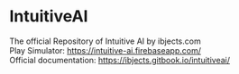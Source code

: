 # IntuitiveAI
The official Repository of Intuitive AI by ibjects.com <br />
Play Simulator: https://intuitive-ai.firebaseapp.com/ <br />
Official documentation: https://ibjects.gitbook.io/intuitiveai/

